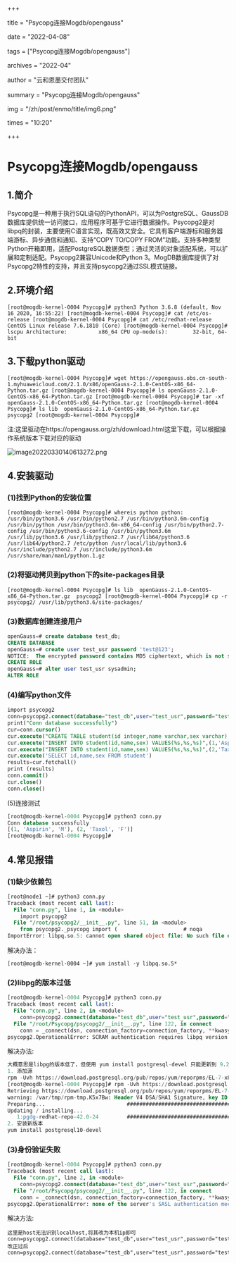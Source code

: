 +++

title = "Psycopg连接Mogdb/opengauss" 

date = "2022-04-08" 

tags = ["Psycopg连接Mogdb/opengauss"] 

archives = "2022-04" 

author = "云和恩墨交付团队" 

summary = "Psycopg连接Mogdb/opengauss"

img = "/zh/post/enmo/title/img6.png" 

times = "10:20"

+++

# Psycopg连接Mogdb/opengauss

## 1.简介

Psycopg是一种用于执行SQL语句的PythonAPI，可以为PostgreSQL、GaussDB数据库提供统一访问接口，应用程序可基于它进行数据操作。Psycopg2是对libpq的封装，主要使用C语言实现，既高效又安全。它具有客户端游标和服务器端游标、异步通信和通知、支持“COPY TO/COPY FROM”功能。支持多种类型Python开箱即用，适配PostgreSQL数据类型；通过灵活的对象适配系统，可以扩展和定制适配。Psycopg2兼容Unicode和Python 3。MogDB数据库提供了对Psycopg2特性的支持，并且支持psycopg2通过SSL模式链接。

## 2.环境介绍

```
[root@mogdb-kernel-0004 Psycopg]# python3 Python 3.6.8 (default, Nov 16 2020, 16:55:22) [root@mogdb-kernel-0004 Psycopg]# cat /etc/os-release [root@mogdb-kernel-0004 Psycopg]# cat /etc/redhat-release CentOS Linux release 7.6.1810 (Core) [root@mogdb-kernel-0004 Psycopg]# lscpu Architecture:          x86_64 CPU op-mode(s):        32-bit, 64-bit 
```

## 3.下载python驱动

```
[root@mogdb-kernel-0004 Psycopg]# wget https://opengauss.obs.cn-south-1.myhuaweicloud.com/2.1.0/x86/openGauss-2.1.0-CentOS-x86_64-Python.tar.gz [root@mogdb-kernel-0004 Psycopg]# ls openGauss-2.1.0-CentOS-x86_64-Python.tar.gz [root@mogdb-kernel-0004 Psycopg]# tar -xf openGauss-2.1.0-CentOS-x86_64-Python.tar.gz [root@mogdb-kernel-0004 Psycopg]# ls lib  openGauss-2.1.0-CentOS-x86_64-Python.tar.gz  psycopg2 [root@mogdb-kernel-0004 Psycopg]# 
```

注:这里驱动在https://opengauss.org/zh/download.html这里下载，可以根据操作系统版本下载对应的驱动

![image20220330140613272.png](https://oss-emcsprod-public.modb.pro/image/editor/20220330-26a4d82f-650b-49dc-a859-630df55c0aa2.png)

## 4.安装驱动

### (1)找到Python的安装位置

```
[root@mogdb-kernel-0004 Psycopg]# whereis python python: /usr/bin/python3.6 /usr/bin/python2.7 /usr/bin/python3.6m-config /usr/bin/python /usr/bin/python3.6m-x86_64-config /usr/bin/python2.7-config /usr/bin/python3.6-config /usr/bin/python3.6m /usr/lib/python3.6 /usr/lib/python2.7 /usr/lib64/python3.6 /usr/lib64/python2.7 /etc/python /usr/local/lib/python3.6 /usr/include/python2.7 /usr/include/python3.6m /usr/share/man/man1/python.1.gz 
```

### (2)将驱动拷贝到python下的site-packages目录

```
[root@mogdb-kernel-0004 Psycopg]# ls lib  openGauss-2.1.0-CentOS-x86_64-Python.tar.gz  psycopg2 [root@mogdb-kernel-0004 Psycopg]# cp -r psycopg2/ /usr/lib/python3.6/site-packages/ 
```

### (3)数据库创建连接用户

```sql
openGauss=# create database test_db;
CREATE DATABASE
openGauss=# create user test_usr password 'test@123';
NOTICE:  The encrypted password contains MD5 ciphertext, which is not secure.
CREATE ROLE
openGauss=# alter user test_usr sysadmin;
ALTER ROLE
```

### (4)编写python文件

```sql
import psycopg2
conn=psycopg2.connect(database="test_db",user="test_usr",password="test@123",host="本机ip",port=26000)
print("Conn database successfully")
cur=conn.cursor()
cur.execute("CREATE TABLE student(id integer,name varchar,sex varchar);")
cur.execute("INSERT INTO student(id,name,sex) VALUES(%s,%s,%s)",(1,'Aspirin','M'))
cur.execute("INSERT INTO student(id,name,sex) VALUES(%s,%s,%s)",(2,'Taxol','F'))
cur.execute('SELECT id,name,sex FROM student')
results=cur.fetchall()
print (results)
conn.commit()
cur.close()
conn.close()
```

(5)连接测试

```sql
[root@mogdb-kernel-0004 Psycopg]# python3 conn.py
Conn database successfully
[(1, 'Aspirin', 'M'), (2, 'Taxol', 'F')]
[root@mogdb-kernel-0004 Psycopg]#
```

## 4.常见报错

### (1)缺少依赖包

```sql
[root@node1 ~]# python3 conn.py
Traceback (most recent call last):
  File "conn.py", line 1, in <module>
    import psycopg2
  File "/root/psycopg2/__init__.py", line 51, in <module>
    from psycopg2._psycopg import (                     # noqa
ImportError: libpq.so.5: cannot open shared object file: No such file or directory
```

解决办法：

```
[root@mogdb-kernel-0004 ~]# yum install -y libpq.so.5* 
```

### (2)libpg的版本过低

```sql
[root@mogdb-kernel-0004 Psycopg]# python3 conn.py
Traceback (most recent call last):
  File "conn.py", line 2, in <module>
    conn=psycopg2.connect(database="test_db",user="test_usr",password="test@123",host="localhost",port=26000)
  File "/root/Psycopg/psycopg2/__init__.py", line 122, in connect
    conn = _connect(dsn, connection_factory=connection_factory, **kwasync)
psycopg2.OperationalError: SCRAM authentication requires libpq version 10 or above
```

解决办法:

```sql
大概意思是libpg的版本低了，但使用 yum install postgresql-devel 只能更新到 9.2.24版本,
1. 添加源
rpm -Uvh https://download.postgresql.org/pub/repos/yum/reporpms/EL-7-x86_64/pgdg-redhat-repo-latest.noarch.rpm
[root@mogdb-kernel-0004 Psycopg]# rpm -Uvh https://download.postgresql.org/pub/repos/yum/reporpms/EL-7-x86_64/pgdg-redhat-repo-latest.noarch.rpm
Retrieving https://download.postgresql.org/pub/repos/yum/reporpms/EL-7-x86_64/pgdg-redhat-repo-latest.noarch.rpm
warning: /var/tmp/rpm-tmp.K5x7Bw: Header V4 DSA/SHA1 Signature, key ID 442df0f8: NOKEY
Preparing...                          ################################# [100%]
Updating / installing...
   1:pgdg-redhat-repo-42.0-24         ################################# [100%]
2. 安装新版本
yum install postgresql10-devel

```

### (3)身份验证失败

```sql
[root@mogdb-kernel-0004 Psycopg]# python3 conn.py
Traceback (most recent call last):
  File "conn.py", line 2, in <module>
    conn=psycopg2.connect(database="test_db",user="test_usr",password="test@123",host="localhost",port=26000)
  File "/root/Psycopg/psycopg2/__init__.py", line 122, in connect
    conn = _connect(dsn, connection_factory=connection_factory, **kwasync)
psycopg2.OperationalError: none of the server's SASL authentication mechanisms are supported
```

解决方法:

```
这里是host无法识别localhost,将其改为本机ip即可
conn=psycopg2.connect(database="test_db",user="test_usr",password="test@123",host="localhost",port=26000)
改正过后
conn=psycopg2.connect(database="test_db",user="test_usr",password="test@123",host="172.16.0.xxx",port=26000)
```

